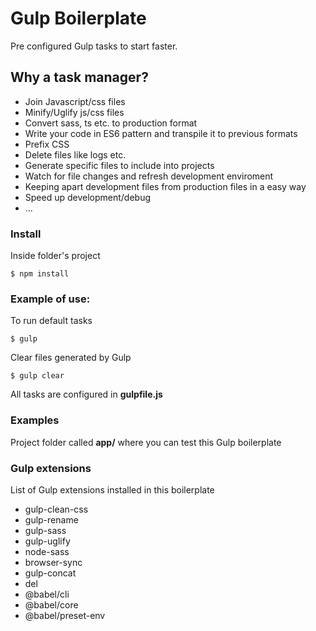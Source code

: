 # Gulp Boilerplate

Pre configured Gulp tasks to start faster.

## Why a task manager?

 - Join Javascript/css files
 - Minify/Uglify js/css files
 - Convert sass, ts etc. to production format
 - Write your code in ES6 pattern and transpile it to previous formats
 - Prefix CSS
 - Delete files like logs etc.
 - Generate specific files to include into projects
 - Watch for file changes and refresh development enviroment 
 - Keeping apart development files from production files in a easy way
 - Speed up development/debug
 - ...

### Install

Inside folder's project

```
$ npm install
```

### Example of use:

To run default tasks

```
$ gulp
```

Clear files generated by Gulp

```
$ gulp clear
```

All tasks are configured in **gulpfile.js**

### Examples

Project folder called **app/** where you can test this Gulp boilerplate

### Gulp extensions 

List of Gulp extensions installed in this boilerplate

 - gulp-clean-css
 - gulp-rename
 - gulp-sass
 - gulp-uglify
 - node-sass
 - browser-sync
 - gulp-concat
 - del
 - @babel/cli
 - @babel/core
 - @babel/preset-env